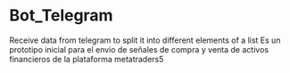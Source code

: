 # Bot_Telegram
Receive data from telegram to split it into different elements of a list
Es un prototipo inicial para el envio de señales de compra y venta de activos financieros de la plataforma metatraders5
